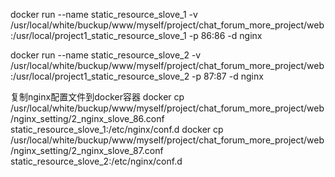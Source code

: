 docker run --name static_resource_slove_1 -v /usr/local/white/buckup/www/myself/project/chat_forum_more_project/web:/usr/local/project1_static_resource_slove_1 -p 86:86 -d nginx

docker run --name static_resource_slove_2 -v /usr/local/white/buckup/www/myself/project/chat_forum_more_project/web:/usr/local/project1_static_resource_slove_2 -p 87:87 -d nginx

复制nginx配置文件到docker容器
docker cp /usr/local/white/buckup/www/myself/project/chat_forum_more_project/web/nginx_setting/2_nginx_slove_86.conf static_resource_slove_1:/etc/nginx/conf.d
docker cp /usr/local/white/buckup/www/myself/project/chat_forum_more_project/web/nginx_setting/2_nginx_slove_87.conf static_resource_slove_2:/etc/nginx/conf.d




